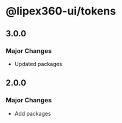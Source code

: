 # @lipex360-ui/tokens

## 3.0.0

### Major Changes

- Updated packages

## 2.0.0

### Major Changes

- Add packages
